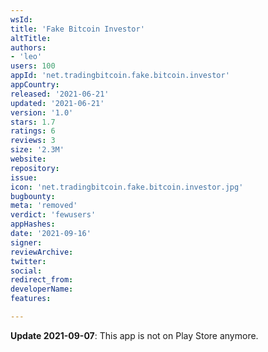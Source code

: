 ```yaml
---
wsId: 
title: 'Fake Bitcoin Investor'
altTitle: 
authors:
- 'leo'
users: 100
appId: 'net.tradingbitcoin.fake.bitcoin.investor'
appCountry: 
released: '2021-06-21'
updated: '2021-06-21'
version: '1.0'
stars: 1.7
ratings: 6
reviews: 3
size: '2.3M'
website: 
repository: 
issue: 
icon: 'net.tradingbitcoin.fake.bitcoin.investor.jpg'
bugbounty: 
meta: 'removed'
verdict: 'fewusers'
appHashes: 
date: '2021-09-16'
signer: 
reviewArchive: 
twitter: 
social: 
redirect_from: 
developerName: 
features: 

---
```


**Update 2021-09-07**: This app is not on Play Store anymore.

